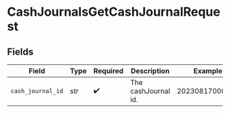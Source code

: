 # CashJournalsGetCashJournalRequest


## Fields

| Field               | Type                | Required            | Description         | Example             |
| ------------------- | ------------------- | ------------------- | ------------------- | ------------------- |
| `cash_journal_id`   | *str*               | :heavy_check_mark:  | The cashJournal id. | 20230817000319      |